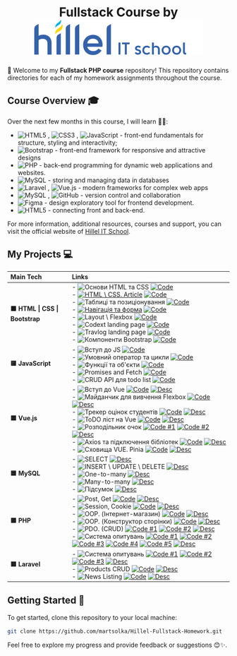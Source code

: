 <h1 align="center">Fullstack Course by <img src="./hillel.svg" alt="Hillel IT School Logo" style="vertical-align:baseline;" /></h1>

👋 Welcome to my **Fullstack PHP course** repository! This repository contains directories for each of my homework assignments throughout the course.

## Course Overview 🎓

Over the next few months in this course, I will learn 👩‍💻:

- <img src="https://img.shields.io/badge/html5-%23e34f26.svg?logo=html5&logoColor=white&style=flat" alt="HTML5" /> , <img src="https://img.shields.io/badge/css3-%231572b6.svg?logo=css3&logoColor=white&style=flat" alt="CSS3" /> , <img src="https://img.shields.io/badge/javascript-%23323330.svg?logo=javascript&logoColor=%23F7DF1E&style=flat" alt="JavaScript" /> - front-end fundamentals for structure, styling and interactivity;
- <img src="https://img.shields.io/badge/bootstrap-%238511FA.svg?logo=bootstrap&logoColor=white&style=flat" alt="Bootstrap" /> - front-end framework for responsive and attractive designs
- <img src="https://img.shields.io/badge/php-%23777bb4.svg?logo=php&logoColor=white&style=flat" alt="PHP" /> - back-end programming for dynamic web applications and websites.
- <img src="https://img.shields.io/badge/mysql-%234479a1.svg?logo=mysql&logoColor=white&style=flat" alt="MySQL" /> - storing and managing data in databases
- <img src="https://img.shields.io/badge/laravel-%23ff2d20.svg?logo=laravel&logoColor=white&style=flat" alt="Laravel" /> , <img src="https://img.shields.io/badge/vue.js-%2335495e.svg?logo=vue.js&logoColor=%234fc08d&style=flat" alt="Vue.js" /> - modern frameworks for complex web apps
- <img src="https://img.shields.io/badge/git-F1502F.svg?logo=git&logoColor=white&style=flat" alt="MySQL" /> , <img src="https://img.shields.io/badge/GitHub-333.svg?logo=github&logoColor=white&style=flat" alt="GitHub" /> - version control and collaboration
- <img src="https://img.shields.io/badge/Figma-1ABCFE.svg?logo=figma&logoColor=white&style=flat" alt="Figma" /> - design exploratory tool for frontend development.
- <img src="https://img.shields.io/badge/👩‍💻%20Full--Stack%20dev-20232A.svg?&style=flat" alt="HTML5" /> - connecting front and back-end.

For more information, additional resources, courses and support, you can visit the official website of [Hillel IT School](https://ithillel.ua/).

## My Projects 💻

| Main Tech | Links |
|:---|:---|
| **🟧 HTML \| CSS \| Bootstrap** | - ![Основи HTML та CSS](https://img.shields.io/badge/Основи_HTML_та_CSS-FFA500?style=flat&logo=html5&logoColor=white) [![Code](https://img.shields.io/badge/Code-181717?style=flat&logo=github)](https://github.com/martsolka/Hillel-Fullstack-Homework/tree/main/lesson_1)<br>- [![HTML \ CSS. Article](https://img.shields.io/badge/HTML_CSS._Article-FFA500?style=flat&logo=css3&logoColor=white)](https://github.com/martsolka/Hillel-Fullstack-Homework/tree/main/lesson_2) [![Code](https://img.shields.io/badge/Code-181717?style=flat&logo=github)](https://github.com/martsolka/Hillel-Fullstack-Homework/tree/main/lesson_2)<br>- ![Таблиці та позиціонування](https://img.shields.io/badge/Таблиці_та_позиціонування-FFA500?style=flat&logo=css3&logoColor=white) [![Code](https://img.shields.io/badge/Code-181717?style=flat&logo=github)](https://github.com/martsolka/Hillel-Fullstack-Homework/tree/main/lesson_3)<br>- [![Навігація та форма](https://img.shields.io/badge/Навігація_та_форма-FFA500?style=flat&logo=html5&logoColor=white)](https://github.com/martsolka/Hillel-Fullstack-Homework/tree/main/lesson_4) [![Code](https://img.shields.io/badge/Code-181717?style=flat&logo=github)](https://github.com/martsolka/Hillel-Fullstack-Homework/tree/main/lesson_4)<br>- ![Layout \ Flexbox](https://img.shields.io/badge/Layout_Flexbox-FFA500?style=flat&logo=css3&logoColor=white) [![Code](https://img.shields.io/badge/Code-181717?style=flat&logo=github)](https://github.com/martsolka/Hillel-Fullstack-Homework/tree/main/lesson_5)<br>- ![Codext landing page](https://img.shields.io/badge/Codext_landing_page-FFA500?style=flat&logo=figma&logoColor=white) [![Code](https://img.shields.io/badge/Code-181717?style=flat&logo=github)](https://github.com/martsolka/Hillel-Fullstack-Homework/tree/main/lesson_6)<br>- ![Travlog landing page](https://img.shields.io/badge/Travlog_landing_page-FFA500?style=flat&logo=bootstrap&logoColor=white) [![Code](https://img.shields.io/badge/Code-181717?style=flat&logo=github)](https://github.com/martsolka/Hillel-Fullstack-Homework/tree/main/lesson_7)<br>- ![Компоненти Bootstrap](https://img.shields.io/badge/Компоненти_Bootstrap-FFA500?style=flat&logo=bootstrap&logoColor=white) [![Code](https://img.shields.io/badge/Code-181717?style=flat&logo=github)](https://github.com/martsolka/Hillel-Fullstack-Homework/tree/main/lesson_8) |
| **🟨 JavaScript**               | - ![Вступ до JS](https://img.shields.io/badge/Вступ_до_JS-F7DF1E?style=flat&logo=javascript&logoColor=black) [![Code](https://img.shields.io/badge/Code-181717?style=flat&logo=github)](https://github.com/martsolka/Hillel-Fullstack-Homework/tree/main/lesson_10)<br>- ![Умовний оператор та цикли](https://img.shields.io/badge/Умовний_оператор_та_цикли-F7DF1E?style=flat&logo=javascript&logoColor=black) [![Code](https://img.shields.io/badge/Code-181717?style=flat&logo=github)](https://github.com/martsolka/Hillel-Fullstack-Homework/tree/main/lesson_11)<br>- ![Функції та об'єкти](https://img.shields.io/badge/Функції_та_об'єкти-F7DF1E?style=flat&logo=javascript&logoColor=black) [![Code](https://img.shields.io/badge/Code-181717?style=flat&logo=github)](https://github.com/martsolka/Hillel-Fullstack-Homework/tree/main/lesson_12)<br>- ![Promises and Fetch](https://img.shields.io/badge/Promises_and_Fetch-F7DF1E?style=flat&logo=javascript&logoColor=black) [![Code](https://img.shields.io/badge/Code-181717?style=flat&logo=github)](https://github.com/martsolka/Hillel-Fullstack-Homework/tree/main/lesson_16)<br>- ![CRUD API для todo list](https://img.shields.io/badge/CRUD_API_для_todo_list-F7DF1E?style=flat&logo=javascript&logoColor=black) [![Code](https://img.shields.io/badge/Code-181717?style=flat&logo=github)](https://github.com/martsolka/Hillel-Fullstack-Homework/tree/main/lesson_17) |
| **🟩 Vue.js**                   | - ![Вступ до Vue](https://img.shields.io/badge/Вступ_до_Vue-4FC08D?style=flat&logo=vue.js&logoColor=white) [![Code](https://img.shields.io/badge/Code-181717?style=flat&logo=github)](https://github.com/martsolka/Hillel-Fullstack-Homework/commit/3578a0a3f5150952ce75cb4aed4c9366cc23668c) [![Desc](https://img.shields.io/badge/Description-22272E?style=flat&logo=readme&logoColor=white)](https://github.com/martsolka/Hillel-Fullstack-Homework/tree/main/lesson_19-25/README.md#hw-19)<br>- ![Майданчик для вивчення Flexbox](https://img.shields.io/badge/Майданчик_для_вивчення_Flexbox-4FC08D?style=flat&logo=vue.js&logoColor=white) [![Code](https://img.shields.io/badge/Code-181717?style=flat&logo=github)](https://github.com/martsolka/Hillel-Fullstack-Homework/commit/380bdb1cb496614e199d6bfe2719a92e25b130e5) [![Desc](https://img.shields.io/badge/Description-22272E?style=flat&logo=readme&logoColor=white)](https://github.com/martsolka/Hillel-Fullstack-Homework/tree/main/lesson_19-25/README.md#hw-20)<br>- ![Трекер оцінок студентів](https://img.shields.io/badge/Трекер_оцінок_студентів-4FC08D?style=flat&logo=vue.js&logoColor=white) [![Code](https://img.shields.io/badge/Code-181717?style=flat&logo=github)](https://github.com/martsolka/Hillel-Fullstack-Homework/commit/2fe5cc8a57894b2a7efc7afc135c9877bbc0b3db) [![Desc](https://img.shields.io/badge/Description-22272E?style=flat&logo=readme&logoColor=white)](https://github.com/martsolka/Hillel-Fullstack-Homework/tree/main/lesson_19-25/README.md#hw-21)<br>- ![ToDO ліст на Vue](https://img.shields.io/badge/ToDO_ліст_на_Vue-4FC08D?style=flat&logo=vue.js&logoColor=white) [![Code](https://img.shields.io/badge/Code-181717?style=flat&logo=github)](https://github.com/martsolka/Hillel-Fullstack-Homework/commit/8df1b7526a646b7a1bd71161e5ed563106ff5e53) [![Desc](https://img.shields.io/badge/Description-22272E?style=flat&logo=readme&logoColor=white)](https://github.com/martsolka/Hillel-Fullstack-Homework/tree/main/lesson_19-25/README.md#hw-22)<br>- ![Розподільник очок](https://img.shields.io/badge/Розподільник_очок-4FC08D?style=flat&logo=vue.js&logoColor=white) [![Code #1](https://img.shields.io/badge/Code_1-181717?style=flat&logo=github)](https://github.com/martsolka/Hillel-Fullstack-Homework/commit/69c2a7cc238bf3d2a374f4e77541dbe4d9a3a57d) [![Code #2](https://img.shields.io/badge/Code_2-181717?style=flat&logo=github)](https://github.com/martsolka/Hillel-Fullstack-Homework/commit/bd619a1f15abaf16bdfb8d03a88aa1b1cbf71155) [![Desc](https://img.shields.io/badge/Description-22272E?style=flat&logo=readme&logoColor=white)](https://github.com/martsolka/Hillel-Fullstack-Homework/tree/main/lesson_19-25/README.md#hw-23)<br>- ![Axios та підключення бібліотек](https://img.shields.io/badge/Axios_та_підключення_бібліотек-4FC08D?style=flat&logo=vue.js&logoColor=white) [![Code](https://img.shields.io/badge/Code-181717?style=flat&logo=github)](https://github.com/martsolka/Hillel-Fullstack-Homework/commit/3404449fbd38173595d2078a9f4ddc1fefc32ab5) [![Desc](https://img.shields.io/badge/Description-22272E?style=flat&logo=readme&logoColor=white)](https://github.com/martsolka/Hillel-Fullstack-Homework/tree/main/lesson_19-25/README.md#hw-24)<br>- ![Сховища VUE. Pinia](https://img.shields.io/badge/Сховища_VUE._Pinia-4FC08D?style=flat&logo=vue.js&logoColor=white) [![Code](https://img.shields.io/badge/Code-181717?style=flat&logo=github)](https://github.com/martsolka/Hillel-Fullstack-Homework/commit/6b4dad8c585b6ef841b2f3be4ebc1071f3a1898d) [![Desc](https://img.shields.io/badge/Description-22272E?style=flat&logo=readme&logoColor=white)](https://github.com/martsolka/Hillel-Fullstack-Homework/tree/main/lesson_19-25/README.md#hw-25) |
| **🟦 MySQL**             | - ![SELECT](https://img.shields.io/badge/SELECT-4479A1?style=flat&logo=mysql&logoColor=white) [![Desc](https://img.shields.io/badge/Description-22272E?style=flat&logo=readme&logoColor=white)](https://github.com/martsolka/Hillel-Fullstack-Homework/tree/main/lesson_32-36/README.md#hw-32)<br>- ![INSERT \ UPDATE \ DELETE](https://img.shields.io/badge/INSERT_UPDATE_DELETE-4479A1?style=flat&logo=mysql&logoColor=white) [![Desc](https://img.shields.io/badge/Description-22272E?style=flat&logo=readme&logoColor=white)](https://github.com/martsolka/Hillel-Fullstack-Homework/tree/main/lesson_32-36/README.md#hw-33)<br>- ![One-to-many](https://img.shields.io/badge/One--to--many-4479A1?style=flat&logo=mysql&logoColor=white) [![Desc](https://img.shields.io/badge/Description-22272E?style=flat&logo=readme&logoColor=white)](https://github.com/martsolka/Hillel-Fullstack-Homework/tree/main/lesson_32-36/README.md#hw-34)<br>- ![Many-to-many](https://img.shields.io/badge/Many--to--many-4479A1?style=flat&logo=mysql&logoColor=white) [![Desc](https://img.shields.io/badge/Description-22272E?style=flat&logo=readme&logoColor=white)](https://github.com/martsolka/Hillel-Fullstack-Homework/tree/main/lesson_32-36/README.md#hw-35)<br>- ![Підсумок](https://img.shields.io/badge/Підсумок-4479A1?style=flat&logo=mysql&logoColor=white) [![Desc](https://img.shields.io/badge/Description-22272E?style=flat&logo=readme&logoColor=white)](https://github.com/martsolka/Hillel-Fullstack-Homework/tree/main/lesson_32-36/README.md#hw-36) |
| **🟪 PHP**                      | - ![Post, Get](https://img.shields.io/badge/Post,_Get-777BB4?style=flat&logo=php&logoColor=white) [![Code](https://img.shields.io/badge/Code-181717?style=flat&logo=github)](https://github.com/martsolka/Hillel-Fullstack-Homework/commit/b5ac68adc4991559e4745d0d9763c268099bab33) [![Desc](https://img.shields.io/badge/Description-22272E?style=flat&logo=readme&logoColor=white)](https://github.com/martsolka/Hillel-Fullstack-Homework/tree/main/lessons_php/README.md#hw-39)<br>- ![Session, Cookie](https://img.shields.io/badge/Session,_Cookie-777BB4?style=flat&logo=php&logoColor=white) [![Code](https://img.shields.io/badge/Code-181717?style=flat&logo=github)](https://github.com/martsolka/Hillel-Fullstack-Homework/commit/db7f948f3d73f13aab5a62b4f422484c1c7a1988) [![Desc](https://img.shields.io/badge/Description-22272E?style=flat&logo=readme&logoColor=white)](https://github.com/martsolka/Hillel-Fullstack-Homework/tree/main/lessons_php/README.md#hw-40)<br>- ![OOP. (Інтернет-магазин)](https://img.shields.io/badge/OOP._Інтернет--магазин-777BB4?style=flat&logo=php&logoColor=white) [![Code](https://img.shields.io/badge/Code-181717?style=flat&logo=github)](https://github.com/martsolka/Hillel-Fullstack-Homework/commit/2fd6cb65a2880b74d0dfc13cc6103f5a78e4114c) [![Desc](https://img.shields.io/badge/Description-22272E?style=flat&logo=readme&logoColor=white)](https://github.com/martsolka/Hillel-Fullstack-Homework/tree/main/lessons_php/README.md#hw-41)<br>- ![OOP. (Конструктор сторінки)](https://img.shields.io/badge/OOP._Конструктор_сторінки-777BB4?style=flat&logo=php&logoColor=white) [![Code](https://img.shields.io/badge/Code-181717?style=flat&logo=github)](https://github.com/martsolka/Hillel-Fullstack-Homework/commit/cd219a3e710f23057bddd5e168038d8191668258) [![Desc](https://img.shields.io/badge/Description-22272E?style=flat&logo=readme&logoColor=white)](https://github.com/martsolka/Hillel-Fullstack-Homework/tree/main/lessons_php/README.md#hw-42)<br>- ![PDO. (CRUD)](https://img.shields.io/badge/PDO._CRUD-777BB4?style=flat&logo=php&logoColor=white) [![Code #1](https://img.shields.io/badge/Code_1-181717?style=flat&logo=github)](https://github.com/martsolka/Hillel-Fullstack-Homework/commit/7fb03ef36d32703acb32f3d2fd0ad5335c44e43b) [![Code #2](https://img.shields.io/badge/Code_2-181717?style=flat&logo=github)](https://github.com/martsolka/Hillel-Fullstack-Homework/commit/16dd7b0b002df1bd0c637bb2532c8471622b866d) [![Desc](https://img.shields.io/badge/Description-22272E?style=flat&logo=readme&logoColor=white)](https://github.com/martsolka/Hillel-Fullstack-Homework/tree/main/lessons_php/README.md#hw-43)<br>- ![Система опитувань](https://img.shields.io/badge/Система_опитувань-777BB4?style=flat&logo=php&logoColor=white) [![Code #1](https://img.shields.io/badge/Code_1-181717?style=flat&logo=github)](https://github.com/martsolka/Hillel-Fullstack-Homework/commit/20ab972b562e22c63bfa24fb7e393e2f45fe3d5c) [![Code #2](https://img.shields.io/badge/Code_2-181717?style=flat&logo=github)](https://github.com/martsolka/Hillel-Fullstack-Homework/commit/5a422c4ba2527ca7ff52454bf21e744d1e1a5724) [![Code #3](https://img.shields.io/badge/Code_3-181717?style=flat&logo=github)](https://github.com/martsolka/Hillel-Fullstack-Homework/commit/c5cfc81fa33d9c95a45793128018173957218634) [![Code #4](https://img.shields.io/badge/Code_4-181717?style=flat&logo=github)](https://github.com/martsolka/Hillel-Fullstack-Homework/commit/9d9ff07343b4735b6f3d6584dd490950f9e05b7e) [![Code #5](https://img.shields.io/badge/Code_5-181717?style=flat&logo=github)](https://github.com/martsolka/Hillel-Fullstack-Homework/commit/1ab358483ba42c34995e344fb58cd6da857e7ce0) [![Desc](https://img.shields.io/badge/Description-22272E?style=flat&logo=readme&logoColor=white)](https://github.com/martsolka/Hillel-Fullstack-Homework/tree/main/lessons_php_custom_project/README.md) |
| **🟥 Laravel**                  | - ![Система опитувань](https://img.shields.io/badge/Система_опитувань-FF2D20?style=flat&logo=laravel&logoColor=white) [![Code #1](https://img.shields.io/badge/Code_1-181717?style=flat&logo=github)](https://github.com/martsolka/Hillel-Fullstack-Homework/commit/4c7cb257ae53ace8c44dd3950b6be5a1a4868333) [![Code #2](https://img.shields.io/badge/Code_2-181717?style=flat&logo=github)](https://github.com/martsolka/Hillel-Fullstack-Homework/commit/7e4479c64cc4fc39f4c7c3c3e53c85bf9cd6899f) [![Code #3](https://img.shields.io/badge/Code_3-181717?style=flat&logo=github)](https://github.com/martsolka/Hillel-Fullstack-Homework/commit/cf4f67f2363638a42ceee78235969db18c937803) [![Desc](https://img.shields.io/badge/Preview-22272E?style=flat&logo=readme&logoColor=white)](https://github.com/martsolka/Hillel-Fullstack-Homework/tree/main/lessons_laravel/README.md#hw-50-52)<br>- ![Products CRUD](https://img.shields.io/badge/Products_CRUD-FF2D20?style=flat&logo=laravel&logoColor=white) [![Code](https://img.shields.io/badge/Code-181717?style=flat&logo=github)](https://github.com/martsolka/Hillel-Fullstack-Homework/commit/20eaa705a0ab0b27a13cf3ba90667d987b653a6b) [![Desc](https://img.shields.io/badge/Preview-22272E?style=flat&logo=readme&logoColor=white)](https://github.com/martsolka/Hillel-Fullstack-Homework/tree/main/lessons_laravel/README.md#hw-54)<br>- ![News Listing](https://img.shields.io/badge/News_Listing-FF2D20?style=flat&logo=laravel&logoColor=white) [![Code](https://img.shields.io/badge/Code-181717?style=flat&logo=github)](https://github.com/martsolka/Hillel-Fullstack-Homework/commit/c2653ab659d86e349667d4311ab60f293c85059a) [![Desc](https://img.shields.io/badge/Preview-22272E?style=flat&logo=readme&logoColor=white)](https://github.com/martsolka/Hillel-Fullstack-Homework/tree/main/lessons_laravel/README.md#hw-55) | 

## Getting Started 🚀

To get started, clone this repository to your local machine:

```bash
git clone https://github.com/martsolka/Hillel-Fullstack-Homework.git
```

Feel free to explore my progress and provide feedback or suggestions 😊✨.
